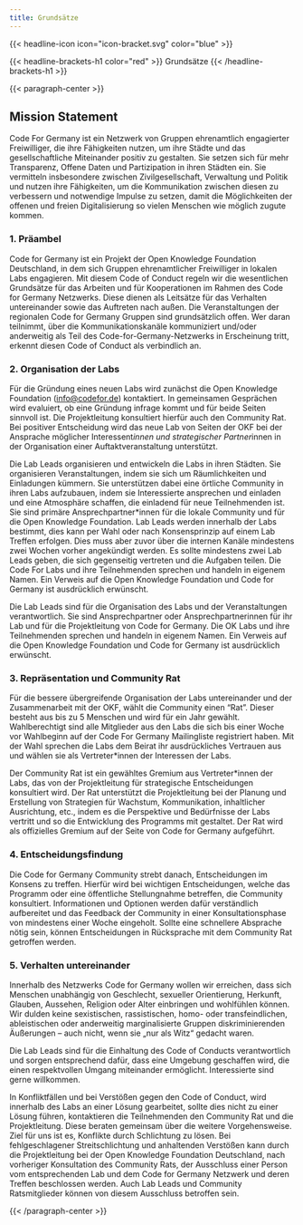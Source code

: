 ```yaml
---
title: Grundsätze
---
```


{{< headline-icon icon="icon-bracket.svg" color="blue" >}}


{{< headline-brackets-h1 color="red"  >}}
Grundsätze
{{< /headline-brackets-h1  >}}


{{< paragraph-center  >}}
## Mission Statement

Code For Germany ist ein Netzwerk von Gruppen ehrenamtlich engagierter Freiwilliger, die ihre Fähigkeiten nutzen, um ihre Städte und das gesellschaftliche Miteinander positiv zu gestalten. Sie setzen sich für mehr Transparenz, Offene Daten und Partizipation in ihren Städten ein. Sie vermitteln insbesondere zwischen Zivilgesellschaft, Verwaltung und Politik und nutzen ihre Fähigkeiten, um die Kommunikation zwischen diesen zu verbessern und notwendige Impulse zu setzen, damit die Möglichkeiten der offenen und freien Digitalisierung so vielen Menschen wie möglich zugute kommen.


### 1. Präambel

Code for Germany ist ein Projekt der Open Knowledge Foundation Deutschland, in dem sich Gruppen ehrenamtlicher Freiwilliger in lokalen Labs engagieren. Mit diesem Code of Conduct regeln wir die wesentlichen Grundsätze für das Arbeiten und für Kooperationen im Rahmen des Code for Germany Netzwerks. Diese dienen als Leitsätze für das Verhalten untereinander sowie das Auftreten nach außen. Die Veranstaltungen der regionalen Code for Germany Gruppen sind grundsätzlich offen. Wer daran teilnimmt, über die Kommunikationskanäle kommuniziert und/oder anderweitig als Teil des Code-for-Germany-Netzwerks in Erscheinung tritt, erkennt diesen Code of Conduct als verbindlich an.

### 2. Organisation der Labs

Für die Gründung eines neuen Labs wird zunächst die Open Knowledge Foundation (info@codefor.de) kontaktiert. In gemeinsamen Gesprächen wird evaluiert, ob eine Gründung infrage kommt und für beide Seiten sinnvoll ist. Die Projektleitung konsultiert hierfür auch den Community Rat. Bei positiver Entscheidung wird das neue Lab von Seiten der OKF bei der Ansprache möglicher Interessent*innen und strategischer Partner*innen in der Organisation einer Auftaktveranstaltung unterstützt.

Die Lab Leads organisieren und entwickeln die Labs in ihren Städten. Sie organisieren Veranstaltungen, indem sie sich um Räumlichkeiten und Einladungen kümmern. Sie unterstützen dabei eine örtliche Community in ihren Labs aufzubauen, indem sie Interessierte ansprechen und einladen und eine Atmosphäre schaffen, die einladend für neue Teilnehmenden ist. Sie sind primäre Ansprechpartner*innen für die lokale Community und für die Open Knowledge Foundation. Lab Leads werden innerhalb der Labs bestimmt, dies kann per Wahl oder nach Konsensprinzip auf einem Lab Treffen erfolgen. Dies muss aber zuvor über die internen Kanäle mindestens zwei Wochen vorher angekündigt werden. Es sollte mindestens zwei Lab Leads geben, die sich gegenseitig vertreten und die Aufgaben teilen. Die Code For Labs und ihre Teilnehmenden sprechen und handeln in eigenem Namen. Ein Verweis auf die Open Knowledge Foundation und Code for Germany ist ausdrücklich erwünscht.

Die Lab Leads sind für die Organisation des Labs und der Veranstaltungen verantwortlich. Sie sind Ansprechpartner oder Ansprechpartnerinnen für ihr Lab und für die Projektleitung von Code for Germany. Die OK Labs und ihre Teilnehmenden sprechen und handeln in eigenem Namen. Ein Verweis auf die Open Knowledge Foundation und Code for Germany ist ausdrücklich erwünscht.

### 3. Repräsentation und Community Rat

Für die bessere übergreifende Organisation der Labs untereinander und der Zusammenarbeit mit der OKF, wählt die Community einen “Rat”. Dieser besteht aus bis zu 5 Menschen und wird für ein Jahr gewählt. Wahlberechtigt sind alle Mitglieder aus den Labs die sich bis einer Woche vor Wahlbeginn auf der Code For Germany Mailingliste registriert haben. Mit der Wahl sprechen die Labs dem Beirat ihr ausdrückliches Vertrauen aus und wählen sie als Vertreter*innen der Interessen der Labs.

Der Community Rat ist ein gewähltes Gremium aus Vertreter*innen der Labs, das von der Projektleitung für strategische Entscheidungen konsultiert wird. Der Rat unterstützt die Projektleitung bei der Planung und Erstellung von Strategien für Wachstum, Kommunikation, inhaltlicher Ausrichtung, etc., indem es die Perspektive und Bedürfnisse der Labs vertritt und so die Entwicklung des Programms mit gestaltet. Der Rat wird als offizielles Gremium auf der Seite von Code for Germany aufgeführt.

### 4. Entscheidungsfindung

Die Code for Germany Community strebt danach, Entscheidungen im Konsens zu treffen. Hierfür wird bei wichtigen Entscheidungen, welche das Programm oder eine öffentliche Stellungnahme betreffen, die Community konsultiert. Informationen und Optionen werden dafür verständlich aufbereitet und das Feedback der Community in einer Konsultationsphase von mindestens einer Woche eingeholt. Sollte eine schnellere Absprache nötig sein, können Entscheidungen in Rücksprache mit dem Community Rat getroffen werden.

### 5. Verhalten untereinander

Innerhalb des Netzwerks Code for Germany wollen wir erreichen, dass sich Menschen unabhängig von Geschlecht, sexueller Orientierung, Herkunft, Glauben, Aussehen, Religion oder Alter einbringen und wohlfühlen können. Wir dulden keine sexistischen, rassistischen, homo- oder transfeindlichen, ableistischen oder anderweitig marginalisierte Gruppen diskriminierenden Äußerungen – auch nicht, wenn sie „nur als Witz“ gedacht waren.

Die Lab Leads sind für die Einhaltung des Code of Conducts verantwortlich und sorgen entsprechend dafür, dass eine Umgebung geschaffen wird, die einen respektvollen Umgang miteinander ermöglicht. Interessierte sind gerne willkommen.

In Konfliktfällen und bei Verstößen gegen den Code of Conduct, wird innerhalb des Labs an einer Lösung gearbeitet, sollte dies nicht zu einer Lösung führen, kontaktieren die Teilnehmenden den Community Rat und die Projektleitung. Diese beraten gemeinsam über die weitere Vorgehensweise. Ziel für uns ist es, Konflikte durch Schlichtung zu lösen. Bei fehlgeschlagener Streitschlichtung und anhaltenden Verstößen kann durch die Projektleitung bei der Open Knowledge Foundation Deutschland, nach vorheriger Konsultation des Community Rats, der Ausschluss einer Person vom entsprechenden Lab und dem Code for Germany Netzwerk und deren Treffen beschlossen werden. Auch Lab Leads und Community Ratsmitglieder können von diesem Ausschluss betroffen sein.

{{< /paragraph-center  >}}
